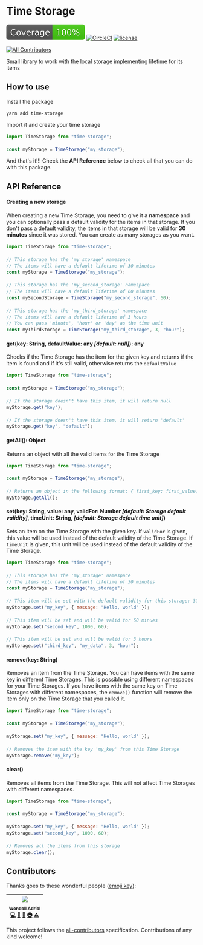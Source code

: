 # Time Storage

![Coverage](./coverage-badge.svg)
[![CircleCI](https://circleci.com/gh/WendellAdriel/time-storage/tree/master.svg?style=svg)](https://circleci.com/gh/WendellAdriel/time-storage/tree/master)
[![license](https://img.shields.io/github/license/mashape/apistatus.svg?style=flat-square)](https://github.com/WendellAdriel/time-storage/blob/master/LICENSE)

[![All Contributors](https://img.shields.io/badge/all_contributors-1-orange.svg?style=flat-square)](#contributors)

Small library to work with the local storage implementing lifetime for its items

## How to use

Install the package

```
yarn add time-storage
```

Import it and create your time storage

```js
import TimeStorage from "time-storage";

const myStorage = TimeStorage("my_storage");
```

And that's it!!!
Check the **API Reference** below to check all that you can do with this package.

## API Reference

#### Creating a new storage

When creating a new Time Storage, you need to give it a **namespace** and you can optionally pass a default validity for the items in that storage. If you don't pass a default validity, the items in that storage will be valid for **30 minutes** since it was stored. You can create as many storages as you want.

```js
import TimeStorage from "time-storage";

// This storage has the 'my_storage' namespace
// The items will have a default lifetime of 30 minutes
const myStorage = TimeStorage("my_storage");

// This storage has the 'my_second_storage' namespace
// The items will have a default lifetime of 60 minutes
const mySecondStorage = TimeStorage("my_second_storage", 60);

// This storage has the 'my_third_storage' namespace
// The items will have a default lifetime of 3 hours
// You can pass 'minute', 'hour' or 'day' as the time unit
const myThirdStorage = TimeStorage("my_third_storage", 3, "hour");
```

#### get(key: String, defaultValue: any _[default: null]_): any

Checks if the Time Storage has the item for the given key and returns if the item is found and if it's still valid, otherwise returns the `defaultValue`

```js
import TimeStorage from "time-storage";

const myStorage = TimeStorage("my_storage");

// If the storage doesn't have this item, it will return null
myStorage.get("key");

// If the storage doesn't have this item, it will return 'default'
myStorage.get("key", "default");
```

#### getAll(): Object

Returns an object with all the valid items for the Time Storage

```js
import TimeStorage from "time-storage";

const myStorage = TimeStorage("my_storage");

// Returns an object in the following format: { first_key: first_value, second_key: second_value }
myStorage.getAll();
```

#### set(key: String, value: any, validFor: Number _[default: Storage default validity]_, timeUnit: String, _[default: Storage default time unit]_)

Sets an item on the Time Storage with the given key. If `validFor` is given, this value will be used instead of the default validity of the Time Storage. If `timeUnit` is given, this unit will be used instead of the default validity of the Time Storage.

```js
import TimeStorage from "time-storage";

// This storage has the 'my_storage' namespace
// The items will have a default lifetime of 30 minutes
const myStorage = TimeStorage("my_storage");

// This item will be set with the default validity for this storage: 30 minutes
myStorage.set("my_key", { message: "Hello, world" });

// This item will be set and will be valid for 60 minues
myStorage.set("second_key", 1000, 60);

// This item will be set and will be valid for 3 hours
myStorage.set("third_key", "my_data", 3, "hour");
```

#### remove(key: String)

Removes an item from the Time Storage. You can have items with the same key in different Time Storages. This is possible using different namespaces for your Time Storages. If you have items with the same key on Time Storages with different namespaces, the `remove()` function will remove the item only on the Time Storage that you called it.

```js
import TimeStorage from "time-storage";

const myStorage = TimeStorage("my_storage");

myStorage.set("my_key", { message: "Hello, world" });

// Removes the item with the key 'my_key' from this Time Storage
myStorage.remove("my_key");
```

#### clear()

Removes all items from the Time Storage. This will not affect Time Storages with different namespaces.

```js
import TimeStorage from "time-storage";

const myStorage = TimeStorage("my_storage");

myStorage.set("my_key", { message: "Hello, world" });
myStorage.set("second_key", 1000, 60);

// Removes all the items from this storage
myStorage.clear();
```

## Contributors

Thanks goes to these wonderful people ([emoji key](https://github.com/kentcdodds/all-contributors#emoji-key)):

<!-- ALL-CONTRIBUTORS-LIST:START - Do not remove or modify this section -->
<!-- prettier-ignore -->
| [<img src="https://avatars1.githubusercontent.com/u/11641518?v=4" width="100px;"/><br /><sub><b>Wendell Adriel</b></sub>](https://wendelladriel.com)<br />[💻](https://github.com/WendellAdriel/time-storage/commits?author=WendellAdriel "Code") [📖](https://github.com/WendellAdriel/time-storage/commits?author=WendellAdriel "Documentation") [🤔](#ideas-WendellAdriel "Ideas, Planning, & Feedback") [🚇](#infra-WendellAdriel "Infrastructure (Hosting, Build-Tools, etc)") [⚠️](https://github.com/WendellAdriel/time-storage/commits?author=WendellAdriel "Tests") |
| :---: |

<!-- ALL-CONTRIBUTORS-LIST:END -->

This project follows the [all-contributors](https://github.com/kentcdodds/all-contributors) specification. Contributions of any kind welcome!
